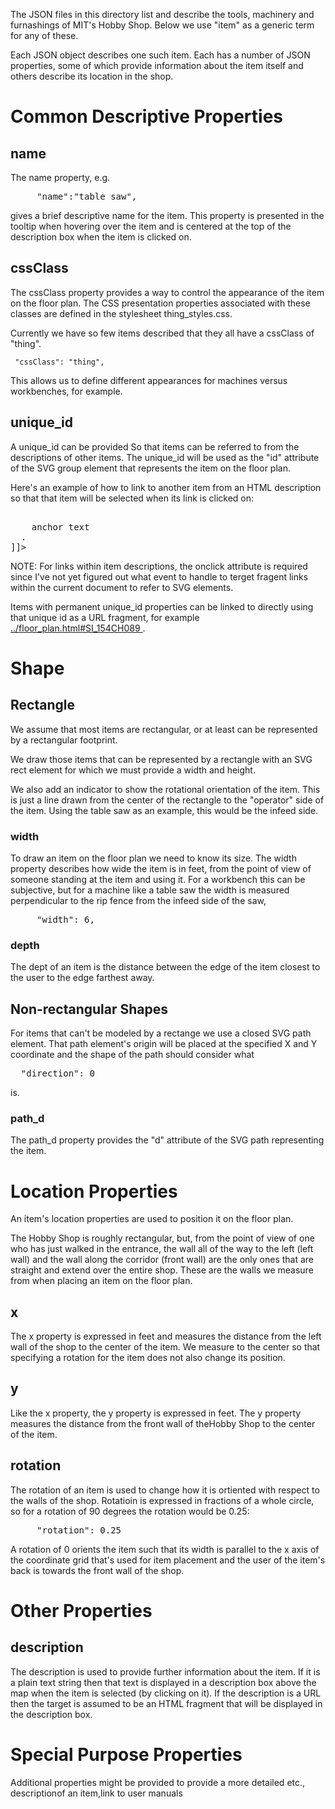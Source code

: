 The JSON files in this directory list and describe the tools,
machinery and furnashings of MIT's Hobby Shop.  Below we use "item" as
a generic term for any of these.

Each JSON object describes one such item. Each has a number of JSON
properties, some of which provide information about the item itself
and others describe its location in the shop.


# Common Descriptive Properties

## name

The name property, e.g.

<pre>
     "name":"table saw",
</pre>

gives a brief descriptive name for the item.  This property is
presented in the tooltip when hovering over the item and is centered
at the top of the description box when the item is clicked on.


## cssClass

The cssClass property provides a way to control the appearance of the
item on the floor plan.  The CSS presentation properties associated
with these classes are defined in the stylesheet thing_styles.css.

Currently we have so few items described that they all have a cssClass
of "thing".

     "cssClass": "thing",

This allows us to define different appearances for machines versus
workbenches, for example.


## unique_id

A unique_id can be provided So that items can be referred to from the
descriptions of other items.  The unique_id will be used as the "id"
attribute of the SVG group element that represents the item on the
floor plan.

Here's an example of how to link to another item from an HTML
description so that that item will be selected when its link is
clicked on:

<pre> <![CDATA[
  <a href="#unique_id"
     onclick="select_item('unique_id')">
    anchor text
  </a>.
]]></pre>

NOTE: For links within item descriptions, the onclick attribute is
required since I've not yet figured out what event to handle to terget
fragent links within the current document to refer to SVG elements.

Items with permanent unique_id properties can be linked to directly
using that unique id as a URL fragment, for example
<a href="../floor_plan.html#SI_154CH089">
../floor_plan.html#SI_154CH089
</a>.


# Shape

## Rectangle

We assume that most items are rectangular, or at least can be
represented by a rectangular footprint.

We draw those items that can be represented by a rectangle with an SVG
rect element for which we must provide a width and height.

We also add an indicator to show the rotational orientation of the
item.  This is just a line drawn from the center of the rectangle to
the "operator" side of the item.  Using the table saw as an example,
this would be the infeed side.


### width

To draw an item on the floor plan we need to know its size.  The width
property describes how wide the item is in feet, from the point of
view of someone standing at the item and using it.  For a workbench
this can be subjective, but for a machine like a table saw the width
is measured perpendicular to the rip fence from the infeed side of the
saw,

<pre>
     "width": 6,
</pre>

### depth

The dept of an item is the distance between the edge of the item
closest to the user to the edge farthest away.


## Non-rectangular Shapes

For items that can't be modeled by a rectange we use a closed SVG path
element.  That path element's origin will be placed at the specified X
and Y coordinate and the shape of the path should consider what

<pre>
  "direction": 0
</pre>

is.


### path_d

The path_d property provides the "d" attribute of the SVG path
representing the item.


# Location Properties

An item's location properties are used to position it on the floor plan.

The Hobby Shop is roughly rectangular, but, from the point of view of
one who has just walked in the entrance, the wall all of the way to
the left (left wall) and the wall along the corridor (front wall) are
the only ones that are straight and extend over the entire shop.
These are the walls we measure from when placing an item on the floor
plan.


## x

The x property is expressed in feet and measures the distance from the
left wall of the shop to the center of the item.  We measure to the
center so that specifying a rotation for the item does not also change
its position.


## y

Like the x property, the y property is expressed in feet.  The y
property measures the distance from the front wall of theHobby Shop to
the center of the item.


## rotation

The rotation of an item is used to change how it is ortiented with
respect to the walls of the shop.  Rotatioin is expressed in fractions
of a whole circle, so for a rotation of 90 degrees the rotation would
be 0.25:

<pre>
     "rotation": 0.25
</pre>

A rotation of 0 orients the item such that its width is parallel to
the x axis of the coordinate grid that's used for item placement and
the user of the item's back is towards the front wall of the shop.


# Other Properties


## description

The description is used to provide further information about the item.
If it is a plain text string then that text is displayed in a
description box above the map when the item is selected (by clicking
on it).  If the description is a URL then the target is assumed to be
an HTML fragment that will be displayed in the description box.


# Special Purpose Properties

Additional properties might be provided to provide a more detailed etc.,
descriptionof an item,link to user manuals
